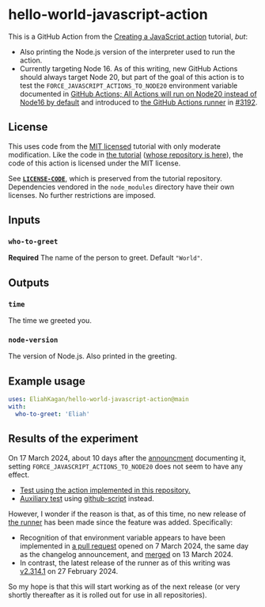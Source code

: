 # hello-world-javascript-action

This is a GitHub Action from the [Creating a JavaScript action](https://docs.github.com/en/actions/creating-actions/creating-a-javascript-action) tutorial, *but*:

- Also printing the Node.js version of the interpreter used to run the action.
- Currently targeting Node 16. As of this writing, new GitHub Actions should always target Node 20, but part of the goal of this action is to test the `FORCE_JAVASCRIPT_ACTIONS_TO_NODE20` environment variable documented in [GitHub Actions; All Actions will run on Node20 instead of Node16 by default](https://github.blog/changelog/2024-03-07-github-actions-all-actions-will-run-on-node20-instead-of-node16-by-default/) and introduced to [the GitHub Actions runner](https://github.com/actions/runner) in [#3192](https://github.com/actions/runner/pull/3192).

## License

This uses code from the [MIT licensed](https://github.com/github/docs/blob/main/LICENSE-CODE) tutorial with only moderate modification. Like the code in [the tutorial](https://docs.github.com/en/actions/creating-actions/creating-a-javascript-action) ([whose repository is here](https://github.com/github/docs/blob/75d63ddd622df49090043db764897433719edc90/content/actions/creating-actions/creating-a-javascript-action.md?plain=1#L73)), the code of this action is licensed under the MIT license.

See **[`LICENSE-CODE`](LICENSE-CODE)**, which is preserved from the tutorial repository. Dependencies vendored in the `node_modules` directory have their own licenses. No further restrictions are imposed.

## Inputs

### `who-to-greet`

**Required** The name of the person to greet. Default `"World"`.

## Outputs

### `time`

The time we greeted you.

### `node-version`

The version of Node.js. Also printed in the greeting.

## Example usage

```yaml
uses: EliahKagan/hello-world-javascript-action@main
with:
  who-to-greet: 'Eliah'
```

## Results of the experiment

On 17 March 2024, about 10 days after the [announcment](https://github.blog/changelog/2024-03-07-github-actions-all-actions-will-run-on-node20-instead-of-node16-by-default/) documenting it, setting `FORCE_JAVASCRIPT_ACTIONS_TO_NODE20` does not seem to have any effect.

- [Test using the action implemented in this repository.](https://github.com/EliahKagan/hello-world-javascript-action/actions/runs/8313584426/job/22749724550#step:4:8)
- [Auxiliary test](https://github.com/EliahKagan/hello-world-javascript-action/actions/runs/8313584425/job/22749724552#step:2:15) using [github-script](https://github.com/actions/github-script) instead.

However, I wonder if the reason is that, as of this time, no new release of [the runner](https://github.com/actions/runner) has been made since the feature was added. Specifically:

- Recognition of that environment variable appears to have been implemented in [a pull request](https://github.com/actions/runner/pull/3192) opened on 7 March 2024, the same day as the changelog announcement, and [merged](https://github.com/actions/runner/pull/3192#pullrequestreview-1934887919) on 13 March 2024.
- In contrast, the latest release of the runner as of this writing was [v2.314.1](https://github.com/actions/runner/releases/tag/v2.314.1) on 27 February 2024.

So my hope is that this will start working as of the next release (or very shortly thereafter as it is rolled out for use in all repositories).
